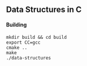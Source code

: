 ## Data Structures in C

#### Building

```
mkdir build && cd build
export CC=gcc
cmake ..
make
./data-structures
```

